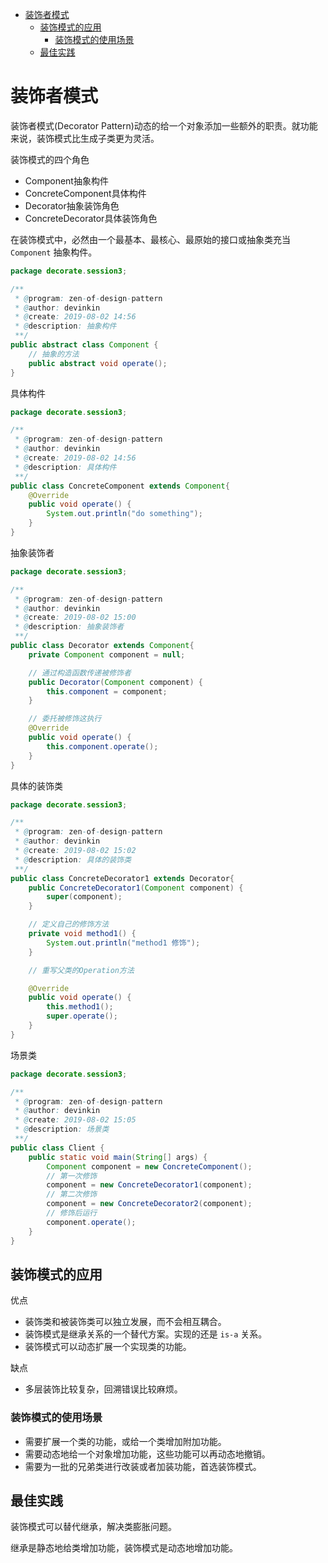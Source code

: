 - [装饰者模式](#sec-1)
  - [装饰模式的应用](#sec-1-1)
    - [装饰模式的使用场景](#sec-1-1-1)
  - [最佳实践](#sec-1-2)

# 装饰者模式<a id="sec-1"></a>

装饰者模式(Decorator Pattern)动态的给一个对象添加一些额外的职责。就功能来说，装饰模式比生成子类更为灵活。

装饰模式的四个角色

-   Component抽象构件
-   ConcreteComponent具体构件
-   Decorator抽象装饰角色
-   ConcreteDecorator具体装饰角色

在装饰模式中，必然由一个最基本、最核心、最原始的接口或抽象类充当 `Component` 抽象构件。

```java
package decorate.session3;

/**
 * @program: zen-of-design-pattern
 * @author: devinkin
 * @create: 2019-08-02 14:56
 * @description: 抽象构件
 **/
public abstract class Component {
    // 抽象的方法
    public abstract void operate();
}

```

具体构件

```java
package decorate.session3;

/**
 * @program: zen-of-design-pattern
 * @author: devinkin
 * @create: 2019-08-02 14:56
 * @description: 具体构件
 **/
public class ConcreteComponent extends Component{
    @Override
    public void operate() {
        System.out.println("do something");
    }
}
```

抽象装饰者

```java
package decorate.session3;

/**
 * @program: zen-of-design-pattern
 * @author: devinkin
 * @create: 2019-08-02 15:00
 * @description: 抽象装饰者
 **/
public class Decorator extends Component{
    private Component component = null;

    // 通过构造函数传递被修饰者
    public Decorator(Component component) {
        this.component = component;
    }

    // 委托被修饰这执行
    @Override
    public void operate() {
        this.component.operate();
    }
}
```

具体的装饰类

```java
package decorate.session3;

/**
 * @program: zen-of-design-pattern
 * @author: devinkin
 * @create: 2019-08-02 15:02
 * @description: 具体的装饰类
 **/
public class ConcreteDecorator1 extends Decorator{
    public ConcreteDecorator1(Component component) {
        super(component);
    }

    // 定义自己的修饰方法
    private void method1() {
        System.out.println("method1 修饰");
    }

    // 重写父类的Operation方法

    @Override
    public void operate() {
        this.method1();
        super.operate();
    }
}
```

场景类

```java
package decorate.session3;

/**
 * @program: zen-of-design-pattern
 * @author: devinkin
 * @create: 2019-08-02 15:05
 * @description: 场景类
 **/
public class Client {
    public static void main(String[] args) {
        Component component = new ConcreteComponent();
        // 第一次修饰
        component = new ConcreteDecorator1(component);
        // 第二次修饰
        component = new ConcreteDecorator2(component);
        // 修饰后运行
        component.operate();
    }
}
```

## 装饰模式的应用<a id="sec-1-1"></a>

优点

-   装饰类和被装饰类可以独立发展，而不会相互耦合。
-   装饰模式是继承关系的一个替代方案。实现的还是 `is-a` 关系。
-   装饰模式可以动态扩展一个实现类的功能。

缺点

-   多层装饰比较复杂，回溯错误比较麻烦。

### 装饰模式的使用场景<a id="sec-1-1-1"></a>

-   需要扩展一个类的功能，或给一个类增加附加功能。
-   需要动态地给一个对象增加功能，这些功能可以再动态地撤销。
-   需要为一批的兄弟类进行改装或者加装功能，首选装饰模式。

## 最佳实践<a id="sec-1-2"></a>

装饰模式可以替代继承，解决类膨胀问题。

继承是静态地给类增加功能，装饰模式是动态地增加功能。
